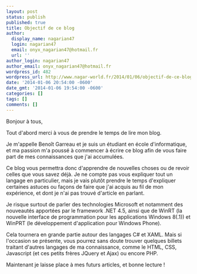 ```yaml
---
layout: post
status: publish
published: true
title: Objectif de ce blog
author:
  display_name: nagarian47
  login: nagarian47
  email: onyx_nagarian47@hotmail.fr
  url: ''
author_login: nagarian47
author_email: onyx_nagarian47@hotmail.fr
wordpress_id: 482
wordpress_url: http://www.nagar-world.fr/2014/01/06/objectif-de-ce-blog-2/
date: '2014-01-06 20:54:00 -0600'
date_gmt: '2014-01-06 19:54:00 -0600'
categories: []
tags: []
comments: []
---
```

Bonjour à tous,

Tout d'abord merci à vous de prendre le temps de lire mon blog.

Je m'appelle Benoît Garreau et je suis un étudiant en école d'informatique, et ma passion m'a poussé à commencer à écrire ce blog afin de vous faire part de mes connaissances que j'ai accumulées.

Ce blog vous permettra donc d'apprendre de nouvelles choses ou de revoir celles que vous savez déjà. Je ne compte pas vous expliquer tout un langage en particulier, mais je vais plutôt prendre le temps d'expliquer certaines astuces ou façons de faire que j'ai acquis au fil de mon expérience, et dont je n'ai pas trouvé d'article en parlant.

Je risque surtout de parler des technologies Microsoft et notamment des nouveautés apportées par le framework .NET 4.5, ainsi que de WinRT (la nouvelle interface de programmation pour les applications Windows 8(.1)) et WinPRT (le développement d'application pour Windows Phone).

Cela tournera en grande partie autour des langages C# et XAML. Mais si l'occasion se présente, vous pourrez sans doute trouver quelques billets traitant d'autres langages de ma connaissance, comme le HTML, CSS, Javascript (et ces petits frères JQuery et Ajax) ou encore PHP.

Maintenant je laisse place à mes futurs articles, et bonne lecture !
